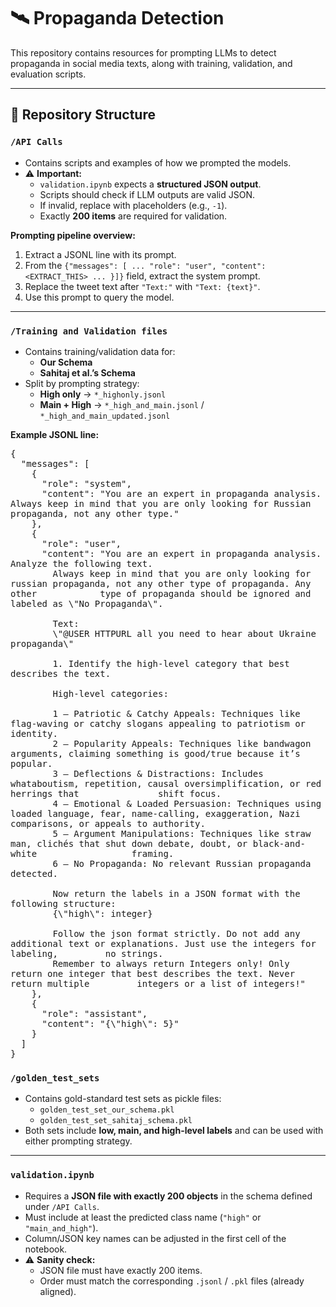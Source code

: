 # 🛰️ Propaganda Detection

This repository contains resources for prompting LLMs to detect propaganda in social media texts, along with training, validation, and evaluation scripts.  

---

## 📂 Repository Structure

### `/API Calls`
- Contains scripts and examples of how we prompted the models.  
- ⚠️ **Important:**  
  - `validation.ipynb` expects a **structured JSON output**.  
  - Scripts should check if LLM outputs are valid JSON.  
  - If invalid, replace with placeholders (e.g., `-1`).  
  - Exactly **200 items** are required for validation.  

**Prompting pipeline overview:**
1. Extract a JSONL line with its prompt.  
2. From the `{"messages": [ ...
      "role": "user",
      "content": <EXTRACT_THIS> ... }]}` field, extract the system prompt.  
3. Replace the tweet text after `"Text:"` with `"Text: {text}"`.  
4. Use this prompt to query the model.  

---

### `/Training and Validation files`
- Contains training/validation data for:  
  - **Our Schema**  
  - **Sahitaj et al.’s Schema**  
- Split by prompting strategy:  
  - **High only** → `*_highonly.jsonl`  
  - **Main + High** → `*_high_and_main.jsonl` / `*_high_and_main_updated.jsonl`  

**Example JSONL line:**

<pre style="white-space: pre-wrap; word-break: break-word;">
{
  "messages": [
    {
      "role": "system",
      "content": "You are an expert in propaganda analysis. Always keep in mind that you are only looking for Russian propaganda, not any other type."
    },
    {
      "role": "user",
      "content": "You are an expert in propaganda analysis. Analyze the following text. 
        Always keep in mind that you are only looking for russian propaganda, not any other type of propaganda. Any other            type of propaganda should be ignored and labeled as \"No Propaganda\".

        Text:
        \"@USER HTTPURL all you need to hear about Ukraine propaganda\"

        1. Identify the high-level category that best describes the text.
        
        High-level categories:
        
        1 — Patriotic & Catchy Appeals: Techniques like flag-waving or catchy slogans appealing to patriotism or identity.  
        2 — Popularity Appeals: Techniques like bandwagon arguments, claiming something is good/true because it’s popular.  
        3 — Deflections & Distractions: Includes whataboutism, repetition, causal oversimplification, or red herrings that               shift focus.  
        4 — Emotional & Loaded Persuasion: Techniques using loaded language, fear, name-calling, exaggeration, Nazi                      comparisons, or appeals to authority.  
        5 — Argument Manipulations: Techniques like straw man, clichés that shut down debate, doubt, or black-and-white                  framing.  
        6 — No Propaganda: No relevant Russian propaganda detected.
        
        Now return the labels in a JSON format with the following structure:
        {\"high\": integer}
        
        Follow the json format strictly. Do not add any additional text or explanations. Just use the integers for labeling,         no strings.
        Remember to always return Integers only! Only return one integer that best describes the text. Never return multiple         integers or a list of integers!"
    },
    {
      "role": "assistant",
      "content": "{\"high\": 5}"
    }
  ]
}
</pre>


 ### `/golden_test_sets`
- Contains gold-standard test sets as pickle files:  
  - `golden_test_set_our_schema.pkl`  
  - `golden_test_set_sahitaj_schema.pkl`  
- Both sets include **low, main, and high-level labels** and can be used with either prompting strategy.  

---

### `validation.ipynb`
- Requires a **JSON file with exactly 200 objects** in the schema defined under `/API Calls`.  
- Must include at least the predicted class name (`"high"` or `"main_and_high"`).  
- Column/JSON key names can be adjusted in the first cell of the notebook.  
- ⚠️ **Sanity check:**  
  - JSON file must have exactly 200 items.  
  - Order must match the corresponding `.jsonl` / `.pkl` files (already aligned).
 


